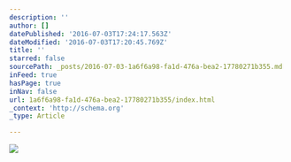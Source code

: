 ```yaml
---
description: ''
author: []
datePublished: '2016-07-03T17:24:17.563Z'
dateModified: '2016-07-03T17:20:45.769Z'
title: ''
starred: false
sourcePath: _posts/2016-07-03-1a6f6a98-fa1d-476a-bea2-17780271b355.md
inFeed: true
hasPage: true
inNav: false
url: 1a6f6a98-fa1d-476a-bea2-17780271b355/index.html
_context: 'http://schema.org'
_type: Article

---
```

![](https://the-grid-user-content.s3-us-west-2.amazonaws.com/78505c87-e23a-46bc-8618-aed1caf94abd.gif)